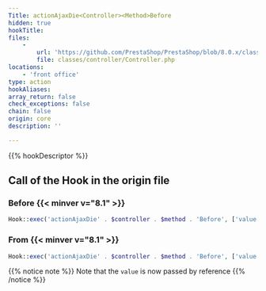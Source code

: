 ```yaml
---
Title: actionAjaxDie<Controller><Method>Before
hidden: true
hookTitle: 
files:
    -
        url: 'https://github.com/PrestaShop/PrestaShop/blob/8.0.x/classes/controller/Controller.php'
        file: classes/controller/Controller.php
locations:
    - 'front office'
type: action
hookAliases: 
array_return: false
check_exceptions: false
chain: false
origin: core
description: ''

---
```


{{% hookDescriptor %}}

## Call of the Hook in the origin file

### Before {{< minver v="8.1" >}}

```php
Hook::exec('actionAjaxDie' . $controller . $method . 'Before', ['value' => $value])
```

### From {{< minver v="8.1" >}}

```php
Hook::exec('actionAjaxDie' . $controller . $method . 'Before', ['value' => &$value])
```

{{% notice note %}}
Note that the `value` is now passed by reference
{{% /notice %}}
